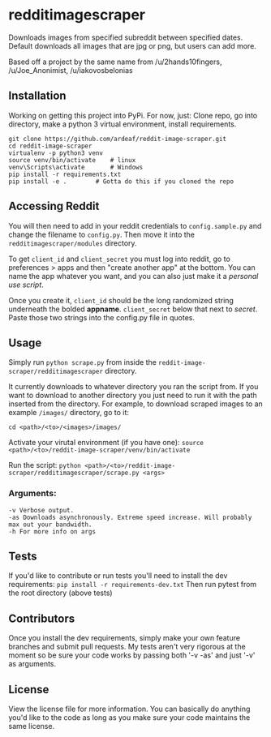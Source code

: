 # redditimagescraper

Downloads images from specified subreddit between specified dates. Default downloads all images that are jpg or png, but users can add more.

Based off a project by the same name from /u/2hands10fingers, /u/Joe_Anonimist, /u/iakovosbelonias

## Installation

Working on getting this project into PyPi. For now, just:
Clone repo, go into directory, make a python 3 virtual environment, install requirements.

```
git clone https://github.com/ardeaf/reddit-image-scraper.git
cd reddit-image-scraper
virtualenv -p python3 venv
source venv/bin/activate 	# linux
venv\Scripts\activate		# Windows
pip install -r requirements.txt
pip install -e .		# Gotta do this if you cloned the repo
```

## Accessing Reddit

You will then need to add in your reddit credentials to `config.sample.py` and change the filename to `config.py`.  Then move it into the `redditimagescraper/modules` directory.

To get `client_id` and `client_secret` you must log into reddit, go to preferences > apps and then "create another app" at the bottom.  You can name the app whatever you want, and you can also just make it a *personal use script*. 

Once you create it, `client_id` should be the long randomized string underneath the bolded **appname**.  `client_secret` below that next to *secret*. Paste those two strings into the config.py file in quotes.

## Usage

Simply run `python scrape.py` from inside the `reddit-image-scraper/redditimagescraper` directory.

It currently downloads to whatever directory you ran the script from. If you want to download to another directory you just need to run it with the path inserted from the directory.  For example, to download scraped images to an example `/images/` directory, go to it: 

`cd <path>/<to>/<images>/images/`

Activate your virutal environment (if you have one):
`source <path>/<to>/reddit-image-scraper/venv/bin/activate`

Run the script:
`python <path>/<to>/reddit-image-scraper/redditimagescraper/scrape.py <args>`

### Arguments:
```
-v Verbose output.
-as Downloads asynchronously. Extreme speed increase. Will probably max out your bandwidth.
-h For more info on args
```

## Tests

If you'd like to contribute or run tests you'll need to install the dev requirements: `pip install -r requirements-dev.txt`
Then run pytest from the root directory (above tests)

## Contributors

Once you install the dev requirements, simply make your own feature branches and submit pull requests.  My tests aren't very rigorous at the moment so be sure your code works by passing both '-v -as' and just '-v' as arguments.

## License

View the license file for more information. You can basically do anything you'd like to the code as long as you make sure your code maintains the same license. 


